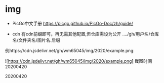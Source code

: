 # img

+ PicGo中文手册
https://picgo.github.io/PicGo-Doc/zh/guide/

+ cdn 有cdn前缀即可，再无需其他配置,但仓库需设为公开
..../gh/用户名/仓库名/文件夹名/图片名.后缀

例https://cdn.jsdelivr.net/gh/wm65045/img/2020/example.png

![https://cdn.jsdelivr.net/gh/wm65045/img/2020/example.png] 截图时间20200420




20200420
